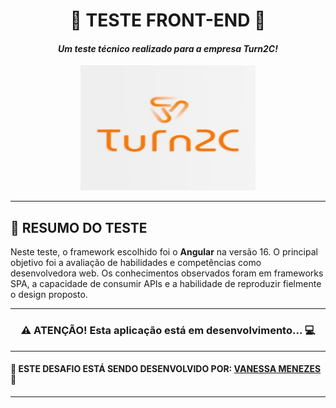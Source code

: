# <div align="center"> 🔶 TESTE FRONT-END 🔶</div>

#### <div align="center"> _Um teste técnico realizado para a empresa Turn2C!_ </div>

<div align="center"> <img src= "src/assets/Turn2c.jpg" width ="280px" height = "200px"/></div>

***

## 🔶 RESUMO DO TESTE

Neste teste, o framework escolhido foi o **Angular** na versão 16. O principal objetivo foi a avaliação de habilidades e competências como desenvolvedora web. Os conhecimentos observados foram em frameworks SPA, a capacidade de consumir APIs e a habilidade de reproduzir fielmente o design proposto.

***

### <div align="center"> ⚠️ ATENÇÃO! Esta aplicação está em desenvolvimento... 💻 </div>

***

#### 🔸 ESTE DESAFIO ESTÁ SENDO DESENVOLVIDO POR: [VANESSA MENEZES](https://github.com/VanessaNMenezes) 🧡

***